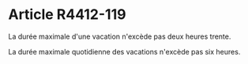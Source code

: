 # Article R4412-119

La durée maximale d'une vacation n'excède pas deux heures trente. 

La durée maximale quotidienne des vacations n'excède pas six heures.